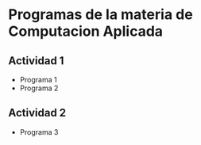 # Programas de la materia de Computacion Aplicada

## Actividad 1
- Programa 1
- Programa 2

## Actividad 2
- Programa 3
